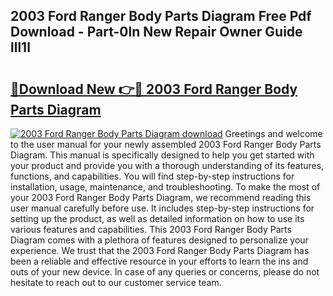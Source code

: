 ## 2003 Ford Ranger Body Parts Diagram Free Pdf Download - Part-0ln New Repair Owner Guide lll1l

# <h2><a href="http://dfswoa.blite.top/?on=2003+Ford+Ranger+Body+Parts+Diagram">🔗Download New 👉🔴 2003 Ford Ranger Body Parts Diagram</a></h2>

[![2003 Ford Ranger Body Parts Diagram download](https://i.imgur.com/lujVjoI.png)](http://dfswoa.blite.top/?on=2003+Ford+Ranger+Body+Parts+Diagram)
Greetings and welcome to the user manual for your newly assembled 2003 Ford Ranger Body Parts Diagram. This manual is specifically designed to help you get started with your product and provide you with a thorough understanding of its features, functions, and capabilities. You will find step-by-step instructions for installation, usage, maintenance, and troubleshooting. To make the most of your 2003 Ford Ranger Body Parts Diagram, we recommend reading this user manual carefully before use. It includes step-by-step instructions for setting up the product, as well as detailed information on how to use its various features and capabilities. This 2003 Ford Ranger Body Parts Diagram comes with a plethora of features designed to personalize your experience. We trust that the 2003 Ford Ranger Body Parts Diagram has been a reliable and effective resource in your efforts to learn the ins and outs of your new device. In case of any queries or concerns, please do not hesitate to reach out to our customer service team.
